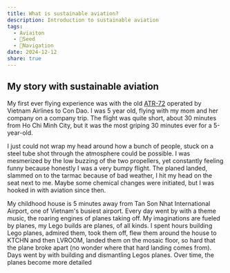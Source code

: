 ```yaml
---
title: What is sustainable aviation?
description: Introduction to sustainable aviation
tags:
  - Aviaiton
  - 🌱Seed
  - 🧭Navigation
date: 2024-12-12
share: true
---
```

## My story with sustainable aviation
My first ever flying experience was with the old [ATR-72](https://en.wikipedia.org/wiki/ATR_72) operated by Vietnam Airlines to Con Dao. I was 5 year old, flying with my mom and her company on a company trip. The flight was quite short, about 30 minutes from Ho Chi Minh City, but it was the most griping 30 minutes ever for a 5-year-old.

I just could not wrap my head around how a bunch of people, stuck on a steel tube shot through the atmosphere could be possible. I was mesmerized by the low buzzing of the two propellers, yet constantly feeling funny because honestly I was a very bumpy flight. The planed landed, slammed on to the tarmac because of bad weather, I hit my head on the seat next to me. Maybe some chemical changes were initiated, but I was hooked in with aviation since then.

My childhood house is 5 minutes away from Tan Son Nhat International Airport, one of Vietnam's busiest airport. Every day went by with a theme music, the roaring engines of planes taking off. My imaginations are fueled by planes, my Lego builds are planes, of all kinds. I spent hours building Lego planes, admired them, took them off, flew them around the house to KTCHN and then LVROOM, landed them on the mosaic floor, so hard that the plane broke apart (no wonder where that hard landing comes from). Days went by with building and dismantling Legos planes. Over time, the planes become more detailed 